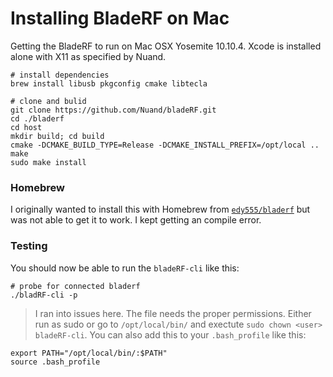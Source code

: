 # Installing BladeRF on Mac

Getting the BladeRF to run on Mac OSX Yosemite 10.10.4.  Xcode is installed alone with X11 as specified by Nuand.


```shell
# install dependencies
brew install libusb pkgconfig cmake libtecla

# clone and bulid
git clone https://github.com/Nuand/bladeRF.git
cd ./bladerf
cd host
mkdir build; cd build
cmake -DCMAKE_BUILD_TYPE=Release -DCMAKE_INSTALL_PREFIX=/opt/local ..
make
sudo make install
```

### Homebrew

I originally wanted to install this with Homebrew from [```edy555/bladerf```](https://github.com/edy555/homebrew-bladerf) but was not able to get it to work.  I kept getting an compile error.

### Testing

You should now be able to run the ```bladeRF-cli``` like this:

```shell
# probe for connected bladerf
./bladRF-cli -p
```
> I ran into issues here.  The file needs the proper permissions.  Either run as sudo or go to ```/opt/local/bin/``` and exectute ```sudo chown <user> bladeRF-cli```.  You can also add this to your ```.bash_profile``` like this:

```shell
export PATH="/opt/local/bin/:$PATH"
source .bash_profile
```
